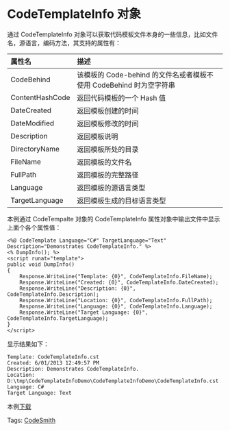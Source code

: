 # CodeTemplateInfo 对象

通过 CodeTemplateInfo 对象可以获取代码模板文件本身的一些信息，比如文件名，源语言，编码方法，其支持的属性有：

| 属性名               | 描述                                                        |
|:------------------- |:------------------------------------------------------------|
| CodeBehind          | 该模板的 Code-behind 的文件名或者模板不使用 CodeBehind 时为空字符串  |
| ContentHashCode     | 返回代码模板的一个 Hash 值                                      |
| DateCreated         | 返回模板创建的时间                                            |
|DateModified         |	返回模板修改的时间                                            |
|Description          |	返回模板说明                                                 |
|DirectoryName        |	返回模板所处的目录                                            |
|FileName             |	返回模板的文件名                                              |
|FullPath             |	返回模板的完整路径                                            |
|Language             |	返回模板的源语言类型                                          |
|TargetLanguage       |	返回模板生成的目标语言类型                                     |

本例通过 CodeTempalte 对象的 CodeTemplateInfo 属性对象中输出文件中显示上面个各个属性值：

```
<%@ CodeTemplate Language="C#" TargetLanguage="Text"
Description="Demonstrates CodeTemplateInfo." %>
<% DumpInfo(); %>
<script runat="template">
public void DumpInfo()
{
    Response.WriteLine("Template: {0}", CodeTemplateInfo.FileName);
    Response.WriteLine("Created: {0}", CodeTemplateInfo.DateCreated);
    Response.WriteLine("Description: {0}", CodeTemplateInfo.Description);
    Response.WriteLine("Location: {0}", CodeTemplateInfo.FullPath);
    Response.WriteLine("Language: {0}", CodeTemplateInfo.Language);
    Response.WriteLine("Target Language: {0}", CodeTemplateInfo.TargetLanguage);
}
</script>
```

显示结果如下：

```
Template: CodeTemplateInfo.cst
Created: 6/01/2013 12:49:57 PM
Description: Demonstrates CodeTemplateInfo.
Location: D:\tmp\CodeTemplateInfoDemo\CodeTemplateInfoDemo\CodeTemplateInfo.cst
Language: C#
Target Language: Text
```

本例[下载](http://www.imobilebbs.com/download/codesmith/CodeTemplateInfoDemo.zip)

Tags: [CodeSmith](http://www.imobilebbs.com/wordpress/archives/tag/codesmith)


